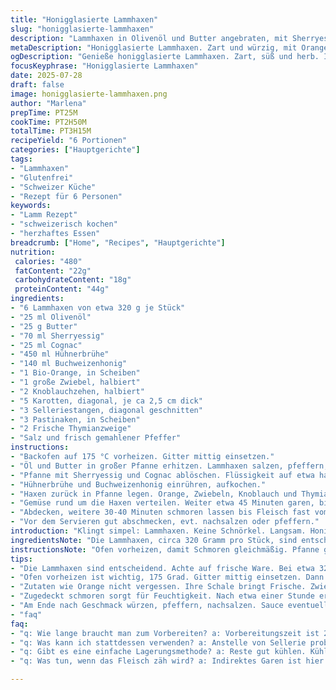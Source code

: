 ```yaml
---
title: "Honigglasierte Lammhaxen"
slug: "honigglasierte-lammhaxen"
description: "Lammhaxen in Olivenöl und Butter angebraten, mit Sherryessig und Cognac abgelöscht. Haxen schmoren in Hühnerbrühe und Buchweizenhonig mit Orangen, Zwiebeln und Knoblauch. Karotten, Sellerie und Pastinaken kommen später dazu. Langsames Garen bei 175 °C für zartes, karamellisiertes Fleisch. Schöne Balance aus süß und herb. Würzig, saftig. Ohne Nüsse, Laktose, Gluten, Eier. "
metaDescription: "Honigglasierte Lammhaxen. Zart und würzig, mit Orangen, Zwiebeln und Knoblauch. Perfekt für Sonntagsessen. Zeit für Genuss."
ogDescription: "Genieße honigglasierte Lammhaxen. Zart, süß und herb. Ideal zum Schmoren. Guten Appetit mit einem Stück Schweiz auf dem Tisch."
focusKeyphrase: "Honigglasierte Lammhaxen"
date: 2025-07-28
draft: false
image: honigglasierte-lammhaxen.png
author: "Marlena"
prepTime: PT25M
cookTime: PT2H50M
totalTime: PT3H15M
recipeYield: "6 Portionen"
categories: ["Hauptgerichte"]
tags:
- "Lammhaxen"
- "Glutenfrei"
- "Schweizer Küche"
- "Rezept für 6 Personen"
keywords:
- "Lamm Rezept"
- "schweizerisch kochen"
- "herzhaftes Essen"
breadcrumb: ["Home", "Recipes", "Hauptgerichte"]
nutrition: 
 calories: "480"
 fatContent: "22g"
 carbohydrateContent: "18g"
 proteinContent: "44g"
ingredients:
- "6 Lammhaxen von etwa 320 g je Stück"
- "25 ml Olivenöl"
- "25 g Butter"
- "70 ml Sherryessig"
- "25 ml Cognac"
- "450 ml Hühnerbrühe"
- "140 ml Buchweizenhonig"
- "1 Bio-Orange, in Scheiben"
- "1 große Zwiebel, halbiert"
- "2 Knoblauchzehen, halbiert"
- "5 Karotten, diagonal, je ca 2,5 cm dick"
- "3 Selleriestangen, diagonal geschnitten"
- "3 Pastinaken, in Scheiben"
- "2 Frische Thymianzweige"
- "Salz und frisch gemahlener Pfeffer"
instructions:
- "Backofen auf 175 °C vorheizen. Gitter mittig einsetzen."
- "Öl und Butter in großer Pfanne erhitzen. Lammhaxen salzen, pfeffern, rundherum braun anbraten. Herausnehmen, beiseitestellen."
- "Pfanne mit Sherryessig und Cognac ablöschen. Flüssigkeit auf etwa halb reduzieren lassen."
- "Hühnerbrühe und Buchweizenhonig einrühren, aufkochen."
- "Haxen zurück in Pfanne legen. Orange, Zwiebeln, Knoblauch und Thymian dazugeben. 1 Stunde im Ofen schmoren. Dabei mehrmals mit Sud übergießen."
- "Gemüse rund um die Haxen verteilen. Weiter etwa 45 Minuten garen, bis das Fleisch karamellisiert ansetzt."
- "Abdecken, weitere 30-40 Minuten schmoren lassen bis Fleisch fast vom Knochen fällt und Gemüse weich ist."
- "Vor dem Servieren gut abschmecken, evt. nachsalzen oder pfeffern."
introduction: "Klingt simpel: Lammhaxen. Keine Schnörkel. Langsam. Honig nimmt Schärfe. Haxen brauchen Zeit. Schmoren bringt Zartheit. Dazu Gemüse, das mitzieht. Kein Firlefanz. Intensiv. Bastet mit Orangen eine leichte Säure. Knoblauch und Zwiebeln für Grundtiefe. Sherryessig knackig, Cognac rundet. Alles zusammen. Kein Hektik. Ofen ist Geheimnis. Regelmäßig begießen. Energie sparen? Nee, Geduld. Wer Zeit hat, mag es so. Immer wieder rühren. Manche mögen Kräuter. Thymian dabei. Nicht zu viel. Salz und Pfeffer am Ende. So bleibt's natürlich. Einfach, aber vielschichtig. Rustikal. Lammgeschmack traut sich raus. Nicht nur Tisch, auch Seele freut. Kein Nüsse, keine Milch, Gluten auch nicht. Jeder kann zugreifen. Perfekt für Sonntag. "
ingredientsNote: "Die Lammhaxen, circa 320 Gramm pro Stück, sind entscheidend. Frisch, ohne Haut, mit etwas Fleisch rundum. Olivenöl und Butter verbinden zwei Fettarten, helfen beim Braten und Aroma. Sherryessig nimmt weniger Säure als Weißweinessig, mild und charaktervoll. Statt Weinbrand Cognac, etwas runder, feiner. Brühe nicht zu salzig, sonst Fleisch verliert Saft. Honig sortenrein: Buchweizen ist dunkel, kräftig, perfekte Süße. Orange bringt unerwartete Frische, mit Schale, nicht bitter. Zwiebeln und Knoblauch gibt Grundaroma, aber nicht zu klein schneiden. Karotten, Sellerie, Pastinaken in 2,5 cm Scheiben, wichtig fürs Garzeitgleichgewicht. Thymian ersetzen mit Rosmarin oder Lavendel, falls gewünscht. Salz nicht sparsam. Pfeffer frisch. "
instructionsNote: "Ofen vorheizen, damit Schmoren gleichmäßig. Pfanne gut vorheizen, Haxen anbraten für Kruste, dann kurz raus. Ablöschen ist das Herzstück, reduziere abgekühlt nicht zu lange, sonst zu trocken. Brühe und Honig einrühren, rühren bis Honig schmilzt, nicht anbrennen. Orange, Zwiebeln, Knoblauch immer mit rein, bringt Höhen und Tiefen. Während 1 Stunde oft übergießen, Lamm braucht Liebe. Gemüse erst später, damit nicht matschig. Kohärenz bei Temperatur, Backofentür wenig öffnen. Abdecken mit Deckel oder Alufolie, verhindert Austrocknung. Zum Schluss Deckel abnehmen, entwickelt sich Würze, alles karamellisiert. Achtung: nicht verbrennen lassen. Fleisch sollte weich genug sein, fast vom Knochen fallen. Immer wieder salzen und pfeffern zum Schluss. Gegebenenfalls Sauce vor dem Servieren reduzieren."
tips:
- "Die Lammhaxen sind entscheidend. Achte auf frische Ware. Bei etwa 320 Gramm pro Stück, damit alles gleichmäßig gart. Für Braten Nutzung von Olivenöl und Butter. Beides kombiniert gut für das Aroma. Sherryessig bringt milde Säure. Denke an den Cognac. Für eine rundere Note. Brühe nicht zu salzig, sorgt für Saftigkeit."
- "Ofen vorheizen ist wichtig, 175 Grad. Gitter mittig einsetzen. Dann Pfanne gut erhitzen. Haxen rundum anbraten für eine Kruste. Nach dem Anbraten herausnehmen. Ablöschen ist essenziell. Flüssigkeit reduzieren, nicht zu lange. Ansonsten wird Fleisch trocken. Brühe und Honig gut vermischen."
- "Zutaten wie Orange nicht vergessen. Ihre Schale bringt Frische. Zwiebeln und Knoblauch sind Basisaroma, ohne klein schneiden. Gemüse wie Karotten später dazu geben. Verhindert Matschigkeit. Garzeiten im Blick haben. Temp kontrollieren, Ofentür kaum öffnen. Sorgfalt zahlt sich aus."
- "Zugedeckt schmoren sorgt für Feuchtigkeit. Nach etwa einer Stunde erst das Gemüse, das gleichmäßig gart. Letztlich abdecken. Nach 30 Minuten die letzten 30-40 Minuten garen lassen. Karamellisierung ist wichtig. Ach achte auf die Textur des Fleisches. Fast vom Knochen fallen, aber nicht zerfallen."
- "Am Ende nach Geschmack würzen, pfeffern, nachsalzen. Sauce eventuell eindicken vor dem Servieren. Varianten sind spannend, Fenchel für Anisnote, statt Sellerie. Honig oder Limette für andere Süße und Säure. Gewürze können variieren. Wer mag, Rinderfond statt Hühnerbrühe."
- "faq"
faq:
- "q: Wie lange braucht man zum Vorbereiten? a: Vorbereitungszeit ist 25 Minuten. Garzeit insgesamt 2 Stunden und 50 Minuten. So über drei Stunden vom Start bis zum Essen. Am besten gleich alles bereit stellen. Früh anfangen, Zeit nehmen, dann klappt es."
- "q: Was kann ich stattdessen verwenden? a: Anstelle von Sellerie probiere Fenchel. Der gibt Anisnote. Für eine mildere Süße nimmt man Ahornsirup oder Limette. Auch Chili geben einen schärferen Kick, kann gut mitgaren. Mein Tipp."
- "q: Gibt es eine einfache Lagerungsmethode? a: Reste gut kühlen. Kühl lagern, im Kühlschrank bis zu drei Tage. Vor dem Essen gut aufwärmen. Sie können auch einfrieren. Länger haltbar, aber auch Einbußen im Geschmack. Das ist der Deal."
- "q: Was tun, wenn das Fleisch zäh wird? a: Indirektes Garen ist hier wichtig. Temperatur im Ofen sollte konstant sein. Zudecken ist nötig, um Austrocknung zu vermeiden. Wenn es nicht wird, kürzer garen. Geduld ist wichtig. Dann klappt es."

---
```

